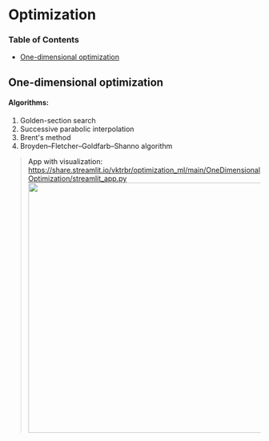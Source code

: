 # Optimization 

### Table of Contents  
- [One-dimensional optimization](#one-dimensional-optimization)
<a name="one-dimensional-optimization"/>

## One-dimensional optimization
#### Algorithms:
1. Golden-section search 
2. Successive parabolic interpolation
3. Brent's method
4. Broyden–Fletcher–Goldfarb–Shanno algorithm
> App with visualization:
> https://share.streamlit.io/vktrbr/optimization_ml/main/OneDimensionalOptimization/streamlit_app.py
> <img src="https://user-images.githubusercontent.com/52676181/159060153-3ed6dfae-2a8c-4c78-bc99-05ca9cad8e67.PNG" width="500" />
